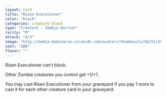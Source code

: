 ```yaml
---
layout: card
title: "Risen Executioner"
color: "black"
categories: creature black
type: "Creature - Zombie Warrior"
rarity: "M"
attack: "4/3"
image: "http://media-dominaria.cursecdn.com/avatars/thumbnails/68/51/200/283/635612328870977198.png"
cost: "2BB"
flavor: ""
---
```


Risen Executioner can't block.

Other Zombie creatures you control get +1/+1.

You may cast Risen Executioner from your graveyard if you pay <span class="tip mana-icon mana-colorless-01" title="1 Colorless Mana">1</span> more to cast it for each other creature card in your graveyard.
